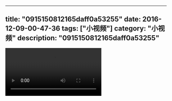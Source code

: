 
---
title: "0915150812165daff0a53255"
date: 2016-12-09-00-47-36
tags: ["小视频"]
category: "小视频"
description: "0915150812165daff0a53255"
---
<video src="http://ohtsqip0g.bkt.clouddn.com/0915150812165daff0a53255.mp4" controls="controls"></video>
